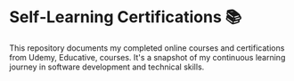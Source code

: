 # Self‑Learning Certifications 📚
This repository documents my completed online courses and certifications from Udemy, Educative, courses. It's a snapshot of my continuous learning journey in software development and technical skills.
